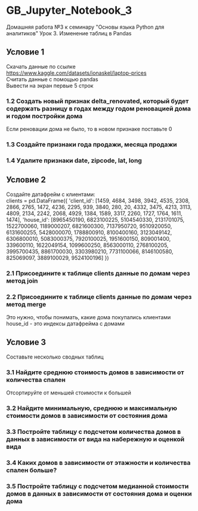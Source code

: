 # GB_Jupyter_Notebook_3
Домашняя работа №3 к семинару "Основы языка Python для аналитиков"
Урок 3. Изменение таблиц в Pandas

## Условие 1
Скачать данные по ссылке https://www.kaggle.com/datasets/ionaskel/laptop-prices  
Считать данные с помощью pandas  
Вывести на экран первые 5 строк  
### 1.2 Создать новый признак delta_renovated, который будет содержать разницу в годах между годом реновацией дома и годом постройки дома
Если реновации дома не было, то в новом признаке поставьте 0  
### 1.3 Создайте признаки года продажи, месяца продажи
### 1.4 Удалите признаки date, zipcode, lat, long

## Условие 2
Создайте датафрейм с клиентами:  
clients = pd.DataFrame({
'client_id': [1459, 4684, 3498, 3942, 4535, 2308, 2866, 2765, 1472, 4236, 2295,
939, 3840, 280, 20, 4332, 3475, 4213, 3113, 4809, 2134, 2242,
2068, 4929, 1384, 1589, 3317, 2260, 1727, 1764, 1611, 1474],
'house_id': [8965450190, 6823100225, 5104540330, 2131701075, 1522700060,
1189000207, 6821600300, 7137950720, 9510920050, 6131600255,
5428000070, 1788800910, 8100400160, 3123049142, 6306800010,
5083000375, 7920100025, 1951600150, 809001400, 339600110,
1622049154, 1099600250, 8563000110, 2768100205, 3995700435,
8861700030, 3303980210, 7731100066, 8146100580, 825069097,
3889100029, 9524100196]
})  
### 2.1 Присоедините к таблице clients данные по домам через метод join
### 2.2 Присоедините к таблице clients данные по домам через метод merge
Это нужно, чтобы понимать, какие дома покупались клиентами  
house_id - это индексы датафрейма с домами  

## Условие 3
Составьте несколько сводных таблиц  
### 3.1 Найдите среднюю стоимость домов в зависимости от количества спален
Отсортируйте от меньшей стоимости к большей  
### 3.2 Найдите минимальную, среднюю и максимальную стоимости домов в зависимости от состояния дома
### 3.3 Постройте таблицу с подсчетом количества домов в данных в зависимости от вида на набережную и оценкой вида
### 3.4 Каких домов в зависимости от этажности и количества спален больше?
### 3.5 Постройте таблицу с подсчетом медианной стоимости домов в данных в зависимости от состояния дома и оценки дома
